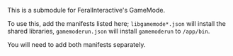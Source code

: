 This is a submodule for FeralInteractive's GameMode.

To use this, add the manifests listed here; `libgamemode*.json` will install the shared libraries, `gamemoderun.json` will install `gamemoderun` to `/app/bin`.

You will need to add both manifests separately.
